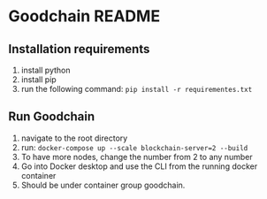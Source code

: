 # Goodchain README

## Installation requirements
1. install python 
2. install pip
3. run the following command: `pip install -r requirementes.txt`

## Run Goodchain
1. navigate to the root directory 
2. run: `docker-compose up --scale blockchain-server=2 --build`
3. To have more nodes, change the number from 2 to any number
4. Go into Docker desktop and use the CLI from the running docker container
5. Should be under container group goodchain.
